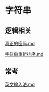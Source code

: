 # 字符串

## 逻辑相关

[真正的密码.md](https://github.com/niu0217/Documents/blob/main/Algorithm/OD/string/真正的密码.md)

[字符串重新排序.md](https://github.com/niu0217/Documents/blob/main/Algorithm/OD/string/字符串重新排序.md)

## 常考

[英文输入法.md](https://github.com/niu0217/Documents/blob/main/Algorithm/OD/string/英文输入法.md)

